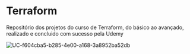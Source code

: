 # Terraform


Repositório dos projetos do curso de Terraform, do básico ao avançado, realizado e concluido com sucesso pela Udemy


![UC-f604cba5-b285-4e00-a168-3a8952ba52db](https://github.com/PedroPauloAguiar/Terraform/assets/114187874/746fd70f-8344-4219-b340-0c0983b8098f)

